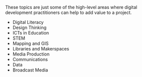 These topics are just some of the high-level areas where digital development practitioners can help to add value to a project.

* Digital Literacy
* Design Thinking
* ICTs in Education
* STEM
* Mapping and GIS
* Libraries and Makerspaces
* Media Production
* Communications
* Data
* Broadcast Media



